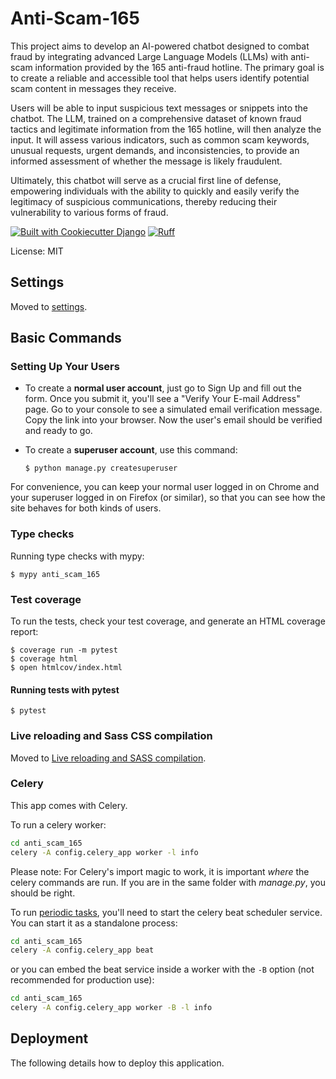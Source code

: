 # Anti-Scam-165

This project aims to develop an AI-powered chatbot designed to combat fraud by integrating advanced Large Language Models (LLMs) with anti-scam information provided by the 165 anti-fraud hotline. The primary goal is to create a reliable and accessible tool that helps users identify potential scam content in messages they receive.

Users will be able to input suspicious text messages or snippets into the chatbot. The LLM, trained on a comprehensive dataset of known fraud tactics and legitimate information from the 165 hotline, will then analyze the input. It will assess various indicators, such as common scam keywords, unusual requests, urgent demands, and inconsistencies, to provide an informed assessment of whether the message is likely fraudulent.

Ultimately, this chatbot will serve as a crucial first line of defense, empowering individuals with the ability to quickly and easily verify the legitimacy of suspicious communications, thereby reducing their vulnerability to various forms of fraud.

[![Built with Cookiecutter Django](https://img.shields.io/badge/built%20with-Cookiecutter%20Django-ff69b4.svg?logo=cookiecutter)](https://github.com/cookiecutter/cookiecutter-django/)
[![Ruff](https://img.shields.io/endpoint?url=https://raw.githubusercontent.com/astral-sh/ruff/main/assets/badge/v2.json)](https://github.com/astral-sh/ruff)

License: MIT

## Settings

Moved to [settings](https://cookiecutter-django.readthedocs.io/en/latest/1-getting-started/settings.html).

## Basic Commands

### Setting Up Your Users

- To create a **normal user account**, just go to Sign Up and fill out the form. Once you submit it, you'll see a "Verify Your E-mail Address" page. Go to your console to see a simulated email verification message. Copy the link into your browser. Now the user's email should be verified and ready to go.

- To create a **superuser account**, use this command:

      $ python manage.py createsuperuser

For convenience, you can keep your normal user logged in on Chrome and your superuser logged in on Firefox (or similar), so that you can see how the site behaves for both kinds of users.

### Type checks

Running type checks with mypy:

    $ mypy anti_scam_165

### Test coverage

To run the tests, check your test coverage, and generate an HTML coverage report:

    $ coverage run -m pytest
    $ coverage html
    $ open htmlcov/index.html

#### Running tests with pytest

    $ pytest

### Live reloading and Sass CSS compilation

Moved to [Live reloading and SASS compilation](https://cookiecutter-django.readthedocs.io/en/latest/2-local-development/developing-locally.html#using-webpack-or-gulp).

### Celery

This app comes with Celery.

To run a celery worker:

```bash
cd anti_scam_165
celery -A config.celery_app worker -l info
```

Please note: For Celery's import magic to work, it is important _where_ the celery commands are run. If you are in the same folder with _manage.py_, you should be right.

To run [periodic tasks](https://docs.celeryq.dev/en/stable/userguide/periodic-tasks.html), you'll need to start the celery beat scheduler service. You can start it as a standalone process:

```bash
cd anti_scam_165
celery -A config.celery_app beat
```

or you can embed the beat service inside a worker with the `-B` option (not recommended for production use):

```bash
cd anti_scam_165
celery -A config.celery_app worker -B -l info
```

## Deployment

The following details how to deploy this application.

